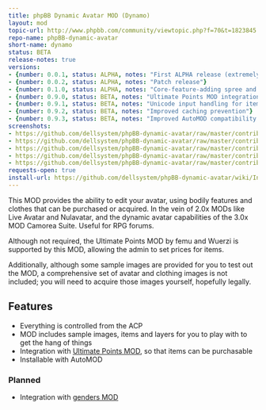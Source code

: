 ```yaml
---
title: phpBB Dynamic Avatar MOD (Dynamo)
layout: mod
topic-url: http://www.phpbb.com/community/viewtopic.php?f=70&t=1823845
repo-name: phpBB-dynamic-avatar
short-name: dynamo
status: BETA
release-notes: true
versions:
- {number: 0.0.1, status: ALPHA, notes: "First ALPHA release (extremely unstable)"}
- {number: 0.0.2, status: ALPHA, notes: "Patch release"}
- {number: 0.1.0, status: ALPHA, notes: "Core-feature-adding spree and bugfix release"}
- {number: 0.9.0, status: BETA, notes: "Ultimate Points MOD integration and bug-fixes"}
- {number: 0.9.1, status: BETA, notes: "Unicode input handling for item/layer fields"}
- {number: 0.9.2, status: BETA, notes: "Improved caching prevention"}
- {number: 0.9.3, status: BETA, notes: "Improved AutoMOD compatibility and fixed jQuery link"}
screenshots:
- https://github.com/dellsystem/phpBB-dynamic-avatar/raw/master/contrib/acp-edit-layer.png
- https://github.com/dellsystem/phpBB-dynamic-avatar/raw/master/contrib/acp-items.png
- https://github.com/dellsystem/phpBB-dynamic-avatar/raw/master/contrib/acp-layers.png
- https://github.com/dellsystem/phpBB-dynamic-avatar/raw/master/contrib/acp-settings.png
- https://github.com/dellsystem/phpBB-dynamic-avatar/raw/master/contrib/edit-avatar-hat.png
requests-open: true
install-url: https://github.com/dellsystem/phpBB-dynamic-avatar/wiki/Installation-guide
---
```


This MOD provides the ability to edit your avatar, using bodily features and clothes that can be purchased or acquired. In the vein of 2.0x MODs like Live Avatar and Nulavatar, and the dynamic avatar capabilities of the 3.0x MOD Camorea Suite. Useful for RPG forums.

Although not required, the Ultimate Points MOD by femu and Wuerzi is supported by this MOD, allowing the admin to set prices for items.

Additionally, although some sample images are provided for you to test out the MOD, a comprehensive set of avatar and clothing images is not included; you will need to acquire those images yourself, hopefully legally.

## Features

* Everything is controlled from the ACP
* MOD includes sample images, items and layers for you to play with to get the hang of things
* Integration with [Ultimate Points MOD](http://www.phpbb.com/customise/db/mod/ultimate_points/), so that items can be purchasable
* Installable with AutoMOD

### Planned

* Integration with [genders MOD](http://www.phpbb.com/customise/db/mod/genders/)
